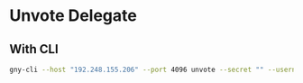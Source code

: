 # Unvote Delegate

## With CLI

```bash
gny-cli --host "192.248.155.206" --port 4096 unvote --secret "" --usernames "liangpieli,xpgeng"
```
